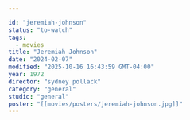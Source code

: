 ```yaml
---

id: "jeremiah-johnson"
status: "to-watch"
tags:
  - movies
title: "Jeremiah Johnson"
date: "2024-02-07"
modified: "2025-10-16 16:43:59 GMT-04:00"
year: 1972
director: "sydney pollack"
category: "general"
studio: "general"
poster: "[[movies/posters/jeremiah-johnson.jpg]]"
---
```

